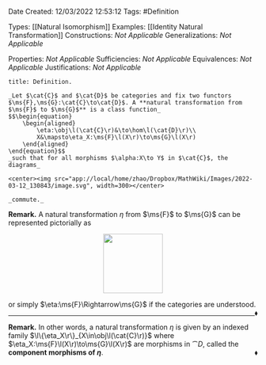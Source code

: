 <div class="topSpace"></div>

Date Created: 12/03/2022 12:53:12
Tags: #Definition

Types: [[Natural Isomorphism]]
Examples: [[Identity Natural Transformation]]
Constructions: _Not Applicable_
Generalizations: _Not Applicable_

Properties: _Not Applicable_
Sufficiencies: _Not Applicable_
Equivalences: _Not Applicable_
Justifications: _Not Applicable_

``` ad-Definition
title: Definition.

_Let $\cat{C}$ and $\cat{D}$ be categories and fix two functors $\ms{F},\ms{G}:\cat{C}\to\cat{D}$. A **natural transformation from $\ms{F}$ to $\ms{G}$** is a class function_
$$\begin{equation}
    \begin{aligned}
        \eta:\obj\l(\cat{C}\r)&\to\hom\l(\cat{D}\r)\\
        X&\mapsto\eta_X:\ms{F}\l(X\r)\to\ms{G}\l(X\r)
    \end{aligned}
\end{equation}$$
_such that for all morphisms $\alpha:X\to Y$ in $\cat{C}$, the diagrams_

<center><img src="app://local/home/zhao/Dropbox/MathWiki/Images/2022-03-12_130843/image.svg", width=300></center>

_commute._

```

**Remark.** A natural transformation $\eta$ from $\ms{F}$ to $\ms{G}$ can be represented pictorially as

<center><img src="app://local/home/zhao/Dropbox/MathWiki/Images/2022-03-12_134415/image.svg", width=120></center>

or simply $\eta:\ms{F}\Rightarrow\ms{G}$ if the categories are understood.<span style="float:right;">$\blacklozenge$</span>

---

**Remark.** In other words, a natural transformation $\eta$ is given by an indexed family $\l\{\eta_X\r\}_{X\in\obj\l(\cat{C}\r)}$ where $\eta_X:\ms{F}\l(X\r)\to\ms{G}\l(X\r)$ are morphisms in $\cat{D}$, called the **component morphisms of $\eta$**.<span style="float:right;">$\blacklozenge$</span>
